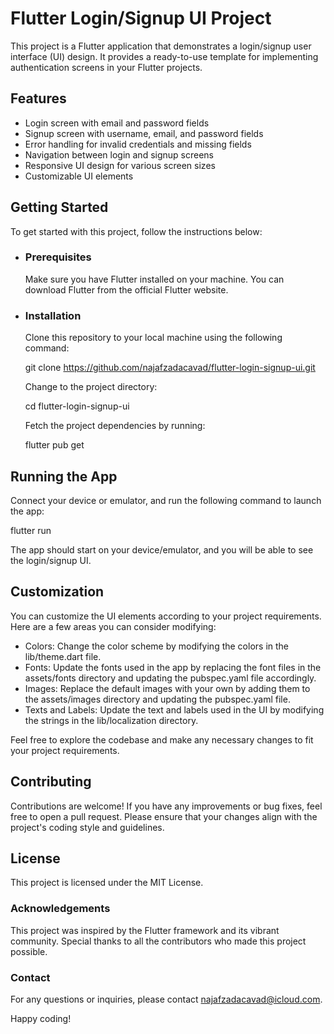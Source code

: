 # **Flutter Login/Signup UI Project**

  This project is a Flutter application that demonstrates a login/signup user interface (UI) design. It provides a ready-to-use template for implementing authentication screens in your Flutter projects.

## **Features**

  * Login screen with email and password fields
  * Signup screen with username, email, and password fields
  * Error handling for invalid credentials and missing fields
  * Navigation between login and signup screens
  * Responsive UI design for various screen sizes
  * Customizable UI elements

## **Getting Started**

   To get started with this project, follow the instructions below:

- ### Prerequisites

   Make sure you have Flutter installed on your machine. You can download Flutter from the official Flutter website.

- ### Installation

   Clone this repository to your local machine using the following command:

   git clone https://github.com/najafzadacavad/flutter-login-signup-ui.git


   Change to the project directory:

   cd flutter-login-signup-ui


   Fetch the project dependencies by running:
 
   flutter pub get

## **Running the App**

   Connect your device or emulator, and run the following command to launch the app:

   flutter run

   The app should start on your device/emulator, and you will be able to see the login/signup UI.

## **Customization**

   You can customize the UI elements according to your project requirements. Here are a few areas you can consider modifying:

   * Colors: Change the color scheme by modifying the colors in the lib/theme.dart file.
   * Fonts: Update the fonts used in the app by replacing the font files in the assets/fonts directory and updating the pubspec.yaml file accordingly.
   * Images: Replace the default images with your own by adding them to the assets/images directory and updating the pubspec.yaml file.
   * Texts and Labels: Update the text and labels used in the UI by modifying the strings in the lib/localization directory.

   Feel free to explore the codebase and make any necessary changes to fit your project requirements.

## **Contributing**

   Contributions are welcome! If you have any improvements or bug fixes, feel free to open a pull request. Please ensure that your changes align with the project's coding style and guidelines.

## **License**

   This project is licensed under the MIT License.

### **Acknowledgements**

This project was inspired by the Flutter framework and its vibrant community. Special thanks to all the contributors who made this project possible.

### **Contact**

For any questions or inquiries, please contact najafzadacavad@icloud.com.

Happy coding!
